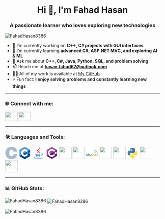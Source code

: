 <h1 align="center">Hi 👋, I'm Fahad Hasan</h1>

<h3 align="center">A passionate learner who loves exploring new technologies</h3>

<p align="left">
  <img src="https://komarev.com/ghpvc/?username=FahadHasan8386&label=Profile%20views&color=0e75b6&style=flat" alt="FahadHasan8386" />
</p>

- 🔭 I’m currently working on **C++, C# projects with GUI interfaces**
- 🌱 I’m currently learning **advanced C#, ASP.NET MVC, and exploring AI & ML**
- 💬 Ask me about **C++, C#, Java, Python, SQL, and problem solving**
- 📫 Reach me at **hasan.fahad67@outlook.com**
- 👨‍💻 All of my work is available at [My GitHub](https://github.com/FahadHasan8386)
- ⚡ Fun fact: **I enjoy solving problems and constantly learning new things**

---

<h3 align="left">🌐 Connect with me:</h3>
<p align="left">
  <a href="https://www.linkedin.com/in/fahad-hasan-2969a3282/" target="_blank"><img src="https://raw.githubusercontent.com/rahuldkjain/github-profile-readme-generator/master/src/images/icons/Social/linked-in-alt.svg" height="30" width="40"/></a>
  <a href="https://leetcode.com/u/FahadHasan8386/" target="_blank"><img src="https://cdn.jsdelivr.net/gh/devicons/devicon/icons/leetcode/leetcode-original.svg" height="30" width="40"/></a>
</p>

---

<h3 align="left">🛠 Languages and Tools:</h3>
<p align="left">
  <a href="https://www.cprogramming.com/" target="_blank"><img src="https://raw.githubusercontent.com/devicons/devicon/master/icons/c/c-original.svg" width="40" height="40"/></a>
  <a href="https://www.w3schools.com/cpp/" target="_blank"><img src="https://raw.githubusercontent.com/devicons/devicon/master/icons/cplusplus/cplusplus-original.svg" width="40" height="40"/></a>
  <a href="https://www.java.com" target="_blank"><img src="https://raw.githubusercontent.com/devicons/devicon/master/icons/java/java-original.svg" width="40" height="40"/></a>
  <a href="https://learn.microsoft.com/en-us/dotnet/csharp/" target="_blank"><img src="https://raw.githubusercontent.com/devicons/devicon/master/icons/csharp/csharp-original.svg" width="40" height="40"/></a>
  <a href="https://dotnet.microsoft.com/" target="_blank"><img src="https://cdn.jsdelivr.net/gh/devicons/devicon/icons/dot-net/dot-net-original.svg" width="40" height="40"/></a>
  <a href="https://dotnet.microsoft.com/apps/aspnet" target="_blank"><img src="https://cdn.jsdelivr.net/gh/devicons/devicon/icons/dot-net/dot-net-plain.svg" width="40" height="40"/></a>
  <a href="https://www.mysql.com/" target="_blank"><img src="https://raw.githubusercontent.com/devicons/devicon/master/icons/mysql/mysql-original-wordmark.svg" width="40" height="40"/></a>
  <a href="https://www.oracle.com/" target="_blank"><img src="https://cdn.jsdelivr.net/gh/devicons/devicon/icons/oracle/oracle-original.svg" width="40" height="40"/></a>
  <a href="https://www.arduino.cc/" target="_blank"><img src="https://cdn.jsdelivr.net/gh/devicons/devicon/icons/arduino/arduino-original.svg" width="40" height="40"/></a>
  <a href="https://www.python.org/" target="_blank"><img src="https://raw.githubusercontent.com/devicons/devicon/master/icons/python/python-original.svg" width="40" height="40"/></a>
  <a href="https://spring.io/projects/spring-mvc" target="_blank"><img src="https://cdn.jsdelivr.net/gh/devicons/devicon/icons/spring/spring-original.svg" width="40" height="40"/></a>
  <a href="https://en.wikipedia.org/wiki/Artificial_intelligence" target="_blank"><img src="https://cdn.jsdelivr.net/gh/devicons/devicon/icons/tensorflow/tensorflow-original.svg" width="40" height="40"/></a>
</p>

---

<h3 align="left">📊 GitHub Stats:</h3>
<p>
  <img align="left" src="https://github-readme-stats.vercel.app/api/top-langs?username=FahadHasan8386&show_icons=true&locale=en&layout=compact&theme=radical" alt="FahadHasan8386"/>
</p>
<p>
  &nbsp;<img align="center" src="https://github-readme-stats.vercel.app/api?username=FahadHasan8386&show_icons=true&locale=en&theme=radical" alt="FahadHasan8386"/>
</p>
<p>
  <img align="center" src="https://github-readme-streak-stats.herokuapp.com/?user=FahadHasan8386&theme=radical" alt="FahadHasan8386"/>
</p>
